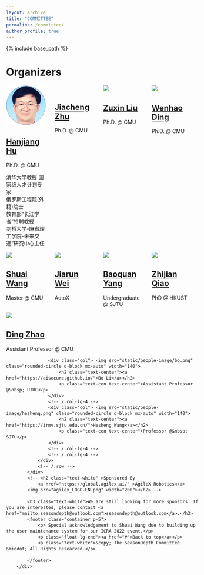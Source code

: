 ```yaml
---
layout: archive
title: "COMMITTEE" 
permalink: /committee/
author_profile: true
---
```


{% include base_path %}

<style>
        .container1 {
            position: relative;
            width: 100%;
            max-width: 5000px;
        }
        
        .modal-content {
            border: 2px solid rgb(255, 187, 0);
            background-color: rgb(0, 0, 0);
            border-radius: 15px;
        }
        
        .modal-header {
            background-color: rgb(255, 187, 0);
            border: 2px solid rgb(255, 187, 0);
            border-top-left-radius: 10px;
            border-top-right-radius: 10px;
        }
        
        .modal-footer {
            border-top: 0 none;
        }
        
        .container1 img {
            width: 100%;
            height: auto;
        }
        
         :target:before {
            content: "";
            display: block;
            height: 100px;
            margin: -90px 0 0;
        }
        
        .container1 .btn {
            position: absolute;
            top: 75%;
            left: 50%;
            transform: translate(-50%, -50%);
            -ms-transform: translate(-50%, -50%);
            background-color: rgb(255, 187, 0);
            color: white;
            font-size: 20px;
            padding: 18px 280px;
            border: none;
            cursor: pointer;
            border-radius: 6px;
            text-align: center;
        }
        
        .container1 .btn:hover {
            background-color: black;
        }
        
        .mx-a {}
        
        .text-cen {}
        
        .mb-6 {}

.row {
    --bs-gutter-x: 1.5rem;
    --bs-gutter-y: 0;
    display: flex;
    flex-wrap: wrap;
    margin-top: calc(-1 * var(--bs-gutter-y));
    margin-right: calc(-.5 * var(--bs-gutter-x));
    margin-left:calc(-.5 * var(--bs-gutter-x))
}

.row > * {
    flex-shrink: 0;
    width: 100%;
    max-width: 100%;
    padding-right: calc(var(--bs-gutter-x) * .5);
    padding-left: calc(var(--bs-gutter-x) * .5);
    margin-top:var(--bs-gutter-y)
}

.col {
    flex:1 0 0%
}

.row-cols-auto > * {
    flex: 0 0 auto;
    width:auto
}

.row-cols-1 > * {
    flex: 0 0 auto;
    width:100%
}

.row-cols-2 > * {
    flex: 0 0 auto;
    width:50%
}

.row-cols-3 > * {
    flex: 0 0 auto;
    width:33.3333333333%
}

.row-cols-4 > * {
    flex: 0 0 auto;
    width:25%
}

.row-cols-5 > * {
    flex: 0 0 auto;
    width:20%
}

.row-cols-6 > * {
    flex: 0 0 auto;
    width:16.6666666667%
}

.col-auto {
    flex: 0 0 auto;
    width:auto
}

.col-1 {
    flex: 0 0 auto;
    width:8.33333333%
}

.col-2 {
    flex: 0 0 auto;
    width:16.66666667%
}

.col-3 {
    flex: 0 0 auto;
    width:25%
}

.col-4 {
    flex: 0 0 auto;
    width:33.33333333%
}

.col-5 {
    flex: 0 0 auto;
    width:41.66666667%
}

.col-6 {
    flex: 0 0 auto;
    width:50%
}

.col-7 {
    flex: 0 0 auto;
    width:58.33333333%
}

.col-8 {
    flex: 0 0 auto;
    width:66.66666667%
}

.col-9 {
    flex: 0 0 auto;
    width:75%
}

.col-10 {
    flex: 0 0 auto;
    width:83.33333333%
}

.col-11 {
    flex: 0 0 auto;
    width:91.66666667%
}

.col-12 {
    flex: 0 0 auto;
    width:100%
}


	
    </style>


<style>
.i-list[data-v-662c1668] {
	width: 100%;
	display: flex;
	justify-content: space-between;
	margin-top: 20px
}

.l-img[data-v-662c1668] {
	width: 30%;
	margin-right: 20px
}

.img-bottom[data-v-662c1668] {
	background: #fff;
	width: 100%;
	overflow: hidden
}
</style>





<div>
<h1>Organizers</h1>
            <div class="container">
                <!-- Three columns of text below the carousel -->
                <div class="row">
                    <div class="col"> <img src="../images/prof1.png"  width="140">
                        <h2><a href="https://hanjianghu.net/">Hanjiang Hu</a></h2>
                        <p>Ph.D. @ CMU</p>
			<p>清华大学教授 国家级人才计划专家</br>俄罗斯工程院(外籍)院士</br>教育部“长江学者”特聘教授</br>剑桥大学-麻省理工学院-未来交通”研究中心主任</br></p>
                    </div>
                    <!-- /.col-lg-4 -->
                    <div class="col"> <img "../images/prof2.png"  width="140">
                        <h2><a href="https://jiachengzhuml.github.io/">Jiacheng Zhu</a></h2>
                        <p>Ph.D. @ CMU</p>
                    </div>
                    <!-- /.col-lg-4 -->
                    <div class="col"> <img src="static/people-image/zuxin.jpg" class="rounded-circle" width="140">
                        <h2><a href="https://zuxin.me/">Zuxin Liu</a></h2>
                        <p>Ph.D. @ CMU</p>
                    </div>
                    <div class="col"> <img src="static/people-image/wenhao.jpg" class="rounded-circle" width="140">
                        <h2><a href="https://wenhao.pub/">Wenhao Ding</a></h2>
                        <p>Ph.D. @ CMU</p>
                    </div>
                    <!-- /.col-lg-4 -->
                </div>
                <!-- /.row -->
            </div>
            <div class="container text-center p-3 text-white">
                <!-- Three columns of text below the carousel -->
                <div class="row">
                    <!-- /.col-lg-4 -->
                    <div class="col"> <img src="static/people-image/shuai.png" class="rounded-circle" width="140">
                        <h2><a href="https://www.linkedin.com/in/shuaiwa253/">Shuai Wang</a></h2>
                        <p>Master @ CMU</p>
                    </div>
                    <div class="col"> <img src="static/people-image/jiarun.JPG" class="rounded-circle" width="140">
                        <h2><a href="https://www.linkedin.com/in/jiarun-wei-gemini/">Jiarun Wei</a></h2>
                        <p>AutoX</p>
                    </div>
                    <!--<div class="col"> <img src="${APP_PATH}/static/people-image/hassan.jpg" class="rounded-circle" width="140">
                    <h2>Hassan Azmat</h2>
                    <p>Master @ CMU</p>
                </div>-->
                    <!-- /.col-lg-4 -->
                    <div class="col"> <img src="static/people-image/baoquan.jpg" class="rounded-circle" width="140">
                        <h2><a href="https://yangbaoquan.github.io/">Baoquan Yang</a></h2>
                        <p>Undergraduate @ SJTU</p>
                    </div>
                    <div class="col"> <img src="static/people-image/zhijian.jpg" class="rounded-circle" width="140">
                        <h2><a href="https://qiaozhijian.github.io/">Zhijian Qiao</a></h2>
                        <p>PhD @ HKUST</p>
                    </div>
                    <!-- /.col-lg-4 -->
                </div>
                <!-- /.row -->
            </div>
            <div class="container">
                <!-- Three columns of text below the carousel -->
                <div class="row">
                    <div class="col"> <img src="static/people-image/ding.jpg" class="rounded-circle mx-auto d-block" width="140">
                        <h2 class="text-center"><a href="https://safeai-lab.github.io/">Ding Zhao</a></h2>
                        <p class="text-center">Assistant Professor @ CMU</p>
                    </div>

                    <div class="col"> <img src="static/people-image/bo.png" class="rounded-circle d-block mx-auto" width="140">
                        <h2 class="text-center"><a href="https://aisecure.github.io/">Bo Li</a></h2>
                        <p class="text-cen text-center">Assistant Professor @&nbsp; UIUC</p>
                    </div>
                    <!-- /.col-lg-4 -->
                    <div class="col"> <img src="static/people-image/hesheng.png" class="rounded-circle d-block mx-auto" width="140">
                        <h2 class="text-center"><a href="https://irmv.sjtu.edu.cn/">Hesheng Wang</a></h2>
                        <p class="text-cen text-center">Professor @&nbsp; SJTU</p>
                    </div>
                    <!-- /.col-lg-4 -->
                    <!-- /.col-lg-4 -->
                </div>
                <!-- /.row -->
            </div>
            <!-- <h2 class="text-white" >Sponsored By
                <a href="https://global.agilex.ai/" >AgileX Robotics</a>
            <img src="agilex_LOGO-EN.png" width="200"></h2> -->
            
            <h3 class="text-white">We are still looking for more sponsors. If you are interested, please contact <a href="mailto:seasondepth@outlook.com">seasondepth@outlook.com</a>.</h3>
            <footer class="container p-5">
                <p> Special acknowledgement to Shuai Wang due to building up the user maintenance system for our ICRA 2022 event.</p>
                <p class="float-lg-end"><a href="#">Back to top</a></p>
                <p class="text-white">&copy; The SeasonDepth Committee &middot; All Rights Researved.</p>
                
            </footer>
        </div>

